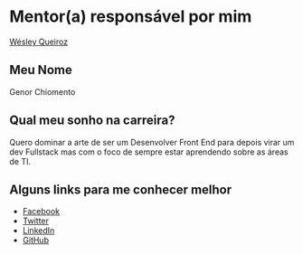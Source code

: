 # Mentor(a) responsável por mim

[Wésley Queiroz](https://github.com/training-center/mentoria/blob/master/mentores/perfis/wesley_queiroz.md)

## Meu Nome

Genor Chiomento

## Qual meu sonho na carreira?

Quero dominar a arte de ser um Desenvolver Front End para depois virar um dev Fullstack mas com o foco de sempre estar aprendendo sobre as áreas de TI.

## Alguns links para me conhecer melhor

- [Facebook](https://www.facebook.com/gchiomento)
- [Twitter](https://twitter.com/genorchiomento)
- [LinkedIn](https://www.linkedin.com/in/genor-chiomento-687b51116)
- [GitHub](https://github.com/genorchiomento)
